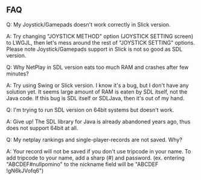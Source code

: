 ## FAQ

Q: My Joystick/Gamepads doesn't work correctly in Slick version.

A: Try changing "JOYSTICK METHOD" option (JOYSTICK SETTING screen) to LWGJL, then let's mess around the rest of "JOYSTICK SETTING" options.
   Please note Joystick/Gamepads support in Slick is not so good as SDL version.

Q: Why NetPlay in SDL version eats too much RAM and crashes after few minutes?

A: Try using Swing or Slick version. I know it's a bug, but I don't have any solution yet.
   It seems large amount of RAM is eaten by SDL itself, not the Java code. If this bug is SDL itself or SDLJava, then it's out of my hand.

Q: I'm trying to run SDL version on 64bit systems but doesn't work.

A: Give up! The SDL library for Java is already abandoned years ago, thus does not support 64bit at all.

Q: My netplay rankings and single-player-records are not saved. Why?

A: Your record will not be saved if you don't use tripcode in your name.
   To add tripcode to your name, add a sharp (#) and password. (ex. entering "ABCDEF#nullpomino" to the nickname field will be "ABCDEF !gN6kJVofq6")